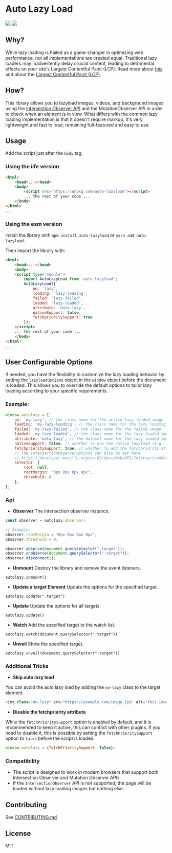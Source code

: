 # Auto Lazy Load
[![](https://img.shields.io/npm/v/auto-lazyload.svg?label=npm%20version)](https://www.npmjs.com/package/auto-lazyload)
[![](https://img.shields.io/npm/l/auto-lazyload)](https://github.com/erikyo/auto-lazyload?tab=GPL-3.0-1-ov-file#readme)

## Why?
While lazy loading is hailed as a game-changer in optimizing web performance, not all implementations are created equal.
Traditional lazy loaders may inadvertently delay crucial content, leading to detrimental effects on your site's Largest Contentful Paint (LCP).
Read more about [this](https://web.dev/articles/lazy-loading-images) and about the [Largest Contentful Paint (LCP)](https://web.dev/lcp/).

## How?
This library allows you to lazyload images, videos,
and background images using the [Intersection Observer API](https://developer.mozilla.org/en-US/docs/Web/API/Intersection_Observer_API) and the MutationObserver API in order to check when an element is in view.
What differs with the common lazy loading implementation is that it doesn't require markup, it's very lightweight and fast to load, remaining full-featured and easy to use.

## Usage
Add the script just after the `body` tag.

### Using the iife version
```html
<html>
    <head>...</head>
    <body>
        <script src="https://unpkg.com/auto-lazyload"></script>
        ... the rest of your code ...
    </body>
</html>
...
```

### Using the esm version
install the library with `npm install auto-lazyload` or `yarn add auto-lazyload`.

Then import the library with:
```html
<html>
    <head>...</head>
    <body>
    <script type="module">
        import AutoLazyLoad from 'auto-lazyload';
        AutoLazyLoad({
            on: 'lazy',
            loading: 'lazy-loading',
            failed: 'lazy-failed',
            loaded: 'lazy-loaded',
            attribute: 'data-lazy',
            nativeSupport: false,
            fetchprioritySupport: true
        });
    </script>
    ... the rest of your code ...
    </body>
</html>
...
```

## User Configurable Options

If needed, you have the flexibility to customize the lazy loading behavior by setting the `lazyloadOptions` object in the `window` object before the document is loaded. This allows you to override the default options to tailor lazy loading according to your specific requirements.

### Example:

```javascript
window.autolazy = {
    on: 'my-lazy', // the class name for the active lazy loaded image
    loading: 'my-lazy-loading', // the class name for the lazy loading image
    failed: 'my-lazy-failed', // the class name for the failed image
    loaded: 'my-lazy-loaded', // the class name for the lazy loaded image
    attribute: 'data-lazy', // the dataset name for the lazy loaded image (used internally but configurable)
    nativeSupport: false, // whether to use the native lazyload (e.g. loading="lazy") or not
    fetchprioritySupport: true, // whether to add the fetchpriority attribute to the page head or not
    // The intersectionObserverOptions can also be set here
    // https://developer.mozilla.org/en-US/docs/Web/API/IntersectionObserver#instance_properties
    selector: {
        root: null,
        rootMargin: "0px 0px 0px 0px",
        threshold: 0
    },
};
```

### Api

- **Observer**
The intersection observer instance.

```javascript
const observer = autolazy.observer;

// Example:
observer.rootMargin = "0px 0px 0px 0px";
observer.threshold = 0;

observer.observe(document.querySelector(".target"));
observer.unobserve(document.querySelector(".target"));
observer.disconnect();
```

- **Unmount**
Destroy the library and remove the event listeners.

`autolazy.unmount()`

- **Update a target Element**
Update the options for the specified target.

`autolazy.update(".target")`

- **Update**
Update the options for all targets.

`autolazy.update()`


- **Watch**
Add the specified target to the watch list.

`autolazy.watch(document.querySelector(".target"))`

- **Unveil**
  Show the specified target.

`autolazy.unveil(document.querySelector(".target"))`


### Additional Tricks

- **Skip auto lazy load**

You can avoid the auto lazy load by adding the `no-lazy` class to the target element.

```javascript
<img class="no-lazy" src="https://example.com/image.jpg" alt="this image is not lazyloaded" />
```

- **Disable the fetchpriority attribute**

While the `fetchPrioritySupport` option is enabled by default, and it is recommended to keep it active, this can conflict with other plugins.
If you need to disable it, this is possible by setting the `fetchPrioritySupport` option to `false` before the script is loaded.

```javascript
window.autolazy = {fetchPrioritySupport: false};
```

### Compatibility

- The script is designed to work in modern browsers that support both Intersection Observer and Mutation Observer APIs.
- If the `IntersectionObserver` API is not supported, the page will be loaded without lazy loading images but nothing else.

## Contributing
See [CONTRIBUTING.md](CONTRIBUTING.md)

## License
MIT
